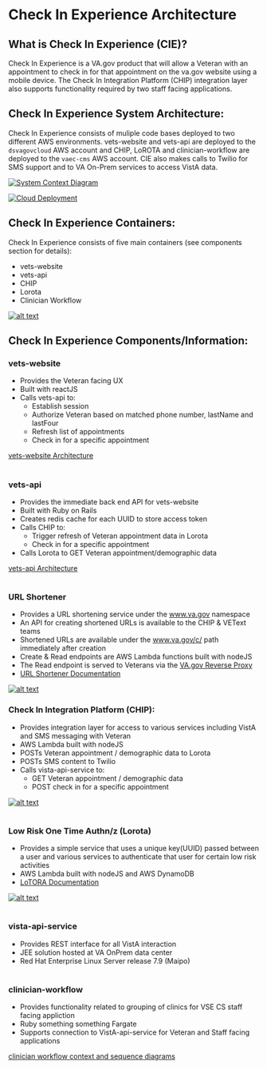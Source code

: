 # Check In Experience Architecture

## What is Check In Experience (CIE)?

Check In Experience is a VA.gov product that will allow a Veteran with an appointment to check in for that appointment on the va.gov website using a mobile device. The Check In Integration Platform (CHIP) integration layer also supports functionality required by two staff facing applications.

## Check In Experience System Architecture:

Check In Experience consists of muliple code bases deployed to two different AWS environments. vets-website and vets-api are deployed to the `dsvagovcloud` AWS account and CHIP, LoROTA and clinician-workflow are deployed to the `vaec-cms` AWS account.  CIE also makes calls to Twilio for SMS support and to VA On-Prem services to access VistA data.

[![System Context Diagram](architecture-diagrams/systemContextDiagram_checkInExp.png "Check In Experience System Context Diagram")](./architecture-diagrams/systemContextDiagram_checkInExp.png)

[![Cloud Deployment](architecture-diagrams/deploymentEnvironments-checkInExp.png "Check In Experience VAEC en")](architecture-diagrams/deploymentEnvironments-checkInExp.png)

## Check In Experience Containers:

Check In Experience consists of five main containers (see components section for details):

- vets-website
- vets-api
- CHIP
- Lorota
- Clinician Workflow

[![alt text](architecture-diagrams/containerDiagram_checkInExp.png "Check In Experience Container Diagram")](./architecture-diagrams/containerDiagram_checkInExp.png)

## Check In Experience Components/Information:

### vets-website

- Provides the Veteran facing UX
- Built with reactJS
- Calls vets-api to:
  - Establish session
  - Authorize Veteran based on matched phone number, lastName and lastFour
  - Refresh list of appointments
  - Check in for a specific appointment

[vets-website Architecture](https://depo-platform-documentation.scrollhelp.site/developer-docs/Frontend-architecture.1855324196.html)

#

### vets-api

- Provides the immediate back end API for vets-website
- Built with Ruby on Rails
- Creates redis cache for each UUID to store access token
- Calls CHIP to:
  - Trigger refresh of Veteran appointment data in Lorota
  - Check in for a specific appointment
- Calls Lorota to GET Veteran appointment/demographic data

[vets-api Architecture](https://depo-platform-documentation.scrollhelp.site/developer-docs/Overview.844955712.html)

#

### URL Shortener

- Provides a URL shortening service under the www.va.gov namespace
- An API for creating shortened URLs is available to the CHIP & VEText teams
- Shortened URLs are available under the www.va.gov/c/ path immediately after creation
- Create & Read endpoints are AWS Lambda functions built with nodeJS
- The Read endpoint is served to Veterans via the [VA.gov Reverse Proxy](https://vfs.atlassian.net/wiki/spaces/OT/pages/1474594232/Reverse+Proxy)
- [URL Shortener Documentation](https://github.com/department-of-veterans-affairs/va.gov-team/tree/master/products/health-care/checkin/engineering/url-shortener)

[![alt text](architecture-diagrams/containerDiagram_urlShortener-container-diagram.drawio.png "URL Shortener Component Diagram")](./architecture-diagrams/containerDiagram_urlShortener-container-diagram.drawio.png)


### Check In Integration Platform (CHIP):

- Provides integration layer for access to various services including VistA and SMS messaging with Veteran
- AWS Lambda built with nodeJS
- POSTs Veteran appointment / demographic data to Lorota
- POSTs SMS content to Twilio
- Calls vista-api-service to:
  - GET Veteran appointment / demographic data
  - POST check in for a specific appointment

[![alt text](architecture-diagrams/componentDiagram_CHIP_checkInExp.png "CHIP Component Diagram")](./architecture-diagrams/componentDiagram_CHIP_checkInExp.png)

#

### Low Risk One Time Authn/z (Lorota)

- Provides a simple service that uses a unique key(UUID) passed between a user and various services to authenticate that user for certain low risk activities
- AWS Lambda built with nodeJS and AWS DynamoDB
- [LoTORA Documentation](https://github.com/department-of-veterans-affairs/lorota/blob/master/README.md)

[![alt text](architecture-diagrams/componentDiagram_LOROTA_checkInExp.png "LoROTA Component Diagram")](./architecture-diagrams/componentDiagram_LOROTA_checkInExp.png)

#

### vista-api-service

- Provides REST interface for all VistA interaction
- JEE solution hosted at VA OnPrem data center
- Red Hat Enterprise Linux Server release 7.9 (Maipo)


#

### clinician-workflow

- Provides functionality related to grouping of clinics for VSE CS staff facing appliction
- Ruby something something Fargate
- Supports connection to VistA-api-service for Veteran and Staff facing applications

[clinician workflow context and sequence diagrams](https://github.com/department-of-veterans-affairs/clinician_workflow/blob/master/docs/Check-In-Experience.md#check-in-experience-context-diagram)

